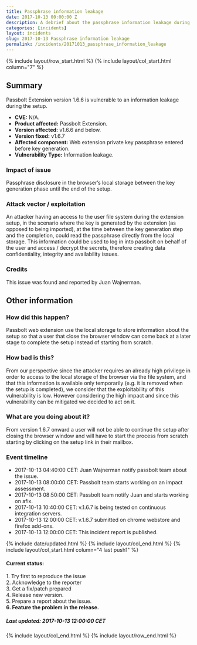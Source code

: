 ```yaml
---
title: Passphrase information leakage
date: 2017-10-13 00:00:00 Z
description: A debrief about the passphrase information leakage during the setup.
categories: [incidents]
layout: incidents
slug: 2017-10-13 Passphrase information leakage
permalink: /incidents/20171013_passphrase_information_leakage
---
```


{% include layout/row_start.html %}
{% include layout/col_start.html column="7" %}
## Summary

Passbolt Extension version 1.6.6 is vulnerable to an information leakage during the setup.

*   **CVE:** N/A.
*   **Product affected:** Passbolt Extension.
*   **Version affected:** v1.6.6 and below.
*   **Version fixed:** v1.6.7
*   **Affected component:** Web extension private key passphrase entered before key generation.
*   **Vulnerability Type:** Information leakage.

### Impact of issue

Passphrase disclosure in the browser’s local storage between the key generation phase until the end of the setup.

### Attack vector / exploitation

An attacker having an access to the user file system during the extension setup, in the scenario where the key 
is generated by the extension (as opposed to being imported), at the time between the key generation step and the 
completion, could read the passphrase directly from the local storage. This information could be used to log in 
into passbolt on behalf of the user and access / decrypt the secrets, therefore creating data confidentiality, 
integrity and availability issues.

### Credits

This issue was found and reported by Juan Wajnerman.

## Other information

### How did this happen?

Passbolt web extension use the local storage to store information about the setup so that a user that close the 
browser window can come back at a later stage to complete the setup instead of starting from scratch.

### How bad is this?

From our perspective since the attacker requires an already high privilege in order to access to the local storage 
of the browser via the file system, and that this information is available only temporarily (e.g. it is removed 
when the setup is completed), we consider that the exploitability of this vulnerability is low. However considering 
the high impact and since this vulnerability can be mitigated we decided to act on it.

### What are you doing about it?

From version 1.6.7 onward a user will not be able to continue the setup after closing the browser window and will 
have to start the process from scratch starting by clicking on the setup link in their mailbox.

### Event timeline

*   2017-10-13 04:40:00 CET: Juan Wajnerman notify passbolt team about the issue.
*   2017-10-13 08:00:00 CET: Passbolt team starts working on an impact assessment.
*   2017-10-13 08:50:00 CET: Passbolt team notify Juan and starts working on afix.
*   2017-10-13 10:40:00 CET: v.1.6.7 is being tested on continuous integration servers.
*   2017-10-13 12:00:00 CET: v.1.6.7 submitted on chrome webstore and firefox add-ons.
*   2017-10-13 12:00:00 CET: This incident report is published.

{% include date/updated.html %}
{% include layout/col_end.html %}
{% include layout/col_start.html column="4 last push1" %}

<div class="tldr message success">
    <h4>Current status:</h4>
    1. Try first to reproduce the issue<br>
    2. Acknowledge to the reporter<br>
    3. Get a fix/patch prepared<br>
    4. Release new version.<br>
    5. Prepare a report about the issue.<br>
    <strong>6. Feature the problem in the release.</strong>
    <h5>Last updated: 2017-10-13 12:00:00 CET</h5>
</div>

{% include layout/col_end.html %}
{% include layout/row_end.html %}
